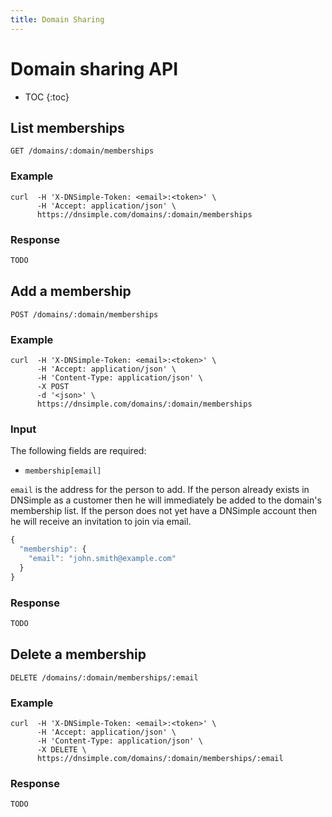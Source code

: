 ```yaml
---
title: Domain Sharing
---
```


# Domain sharing API

* TOC
{:toc}


## List memberships

    GET /domains/:domain/memberships

### Example

    curl  -H 'X-DNSimple-Token: <email>:<token>' \
          -H 'Accept: application/json' \
          https://dnsimple.com/domains/:domain/memberships

### Response

~~~ js
TODO
~~~


## Add a membership

    POST /domains/:domain/memberships

### Example

    curl  -H 'X-DNSimple-Token: <email>:<token>' \
          -H 'Accept: application/json' \
          -H 'Content-Type: application/json' \
          -X POST
          -d '<json>' \
          https://dnsimple.com/domains/:domain/memberships

### Input

The following fields are required:

- `membership[email]`

`email` is the address for the person to add.
If the person already exists in DNSimple as a customer then he will immediately be added to the domain's membership list.
If the person does not yet have a DNSimple account then he will receive an invitation to join via email.

~~~ js
{
  "membership": {
    "email": "john.smith@example.com"
  }
}
~~~

### Response

~~~ js
TODO
~~~


## Delete a membership

    DELETE /domains/:domain/memberships/:email

### Example

    curl  -H 'X-DNSimple-Token: <email>:<token>' \
          -H 'Accept: application/json' \
          -H 'Content-Type: application/json' \
          -X DELETE \
          https://dnsimple.com/domains/:domain/memberships/:email

### Response

~~~ js
TODO
~~~
